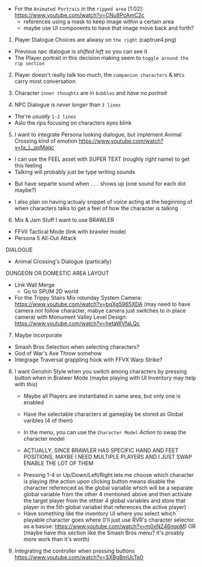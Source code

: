 * For the `Animated Portrais` in the `ripped area`
 [1:02]: https://www.youtube.com/watch?v=CNu8PcAmC2c
  + references using a mask to keep image within a certain area
  + maybe use UI components to have that image move back and forth?

1. Player Dialogue Choices are alwasy on `the right` (captrue4.png)
  + Previous npc dialogue is _shifted left_ so you can see it
  + The Player portrait in this decision making seem to `toggle around the rip section`

2. Player doesn't really talk too much, the `companion characters` & `NPCs` carry most conversation

3. Character `inner thoughts` are in `bubbles` and _have no portrait_

4. NPC Dialogue is _never longer_ than `3 lines`
  + The're _usually_ `1-2 lines`
  + Aslo the rips focusing on characters eyes blink

5. I want to integrate Persona looking dialogue, but implement Animal Crossing kind of emotion
   https://www.youtube.com/watch?v=ta_L_qoMaqc
  + I can use the FEEL asset with SUPER TEXT (roughly right name) to get this feeling
  + Talking will probably just be type writing sounds
   - But have separte sound when `...` shows up (one sound for each dot maybe?)
  + I also plan on having actualy snippet of voice acting at the beginning of when characters talks
    to get a feel of how the character is talking



6. Mix & Jam Stuff I want to use
  BRAWLER
  + FFVII Tactical Mode (link with brawler mode)
  + Persona 5 All-Out Attack

  DIALOGUE
  + Animal Crossing's Dialogue (partically)

  DUNGEON OR DOMESTIC AREA LAYOUT
  + Link Wall Merge
    - Go to SPUM 2D world
  + For the Trippy Stairs
  	 Mix rotunday System Camera: https://www.youtube.com/watch?v=bqXg5965XDA
  	 (may need to have camera not follow character, mabye camera just switches
  	  to in place camera)
       with
     Monument Valley Level Design: https://www.youtube.com/watch?v=hetaWVfaLQc



7. Maybe incorporate


  + Smash Bros Selection when selecting characters?
  + God of War's Axe Throw somehow
  + Integrage Traversal grappling hook with FFVX Warp Strike?


8. I want Genshin Style when you switch among characters by pressing button when
   in Bralwer Mode (maybe playing with UI Inventory may help with this) 

   + Maybe all Players are instantiated in same area, but only one is enabled
    - Have the selectable characters at gameplay  be stored as Global varibles (4 of them)

    - In the menu, you can use the `Character Model` _Action_ to swap the character model
    - ACTUALLY, SINCE BRAWLER HAS SPECIFIC HAND AND FEET POSITIONS, MAYBE I NEED MULTIPLE
      PLAYERS AND I JUST SWAP ENABLE THE LOT OF THEM
     * Pressing 1-4 or Up/Down/Left/Right lets me choose which character is playing
       (the action upon clicking button means disable the character referenced as the global variable
        which will be a separate global variable from the other 4 mentioned above and then activate
        the target player from the othter 4 global variables and store that player in the 5th global
        variabel that references the active player) 

    - Have something like the inventory UI where you select which playable character goes where
      (I'll just use RVR's character selector as a basise: https://www.youtube.com/watch?v=m0xNZ46nqpM)
         	OR
      (maybe have this section like the Smash Bros menu? it's proably more work than it's worth)

9. Integrating the controller when pressing buttons
   https://www.youtube.com/watch?v=SXBgBmUcTe0

   
